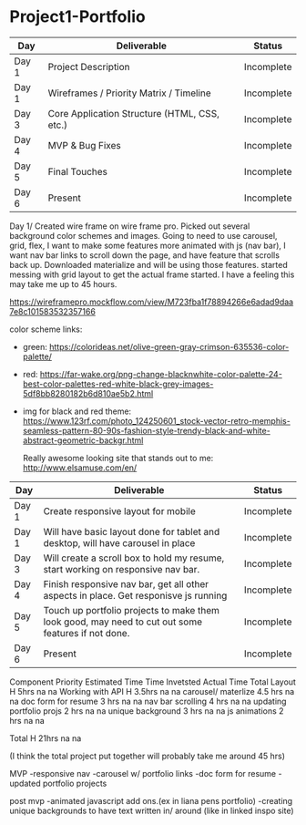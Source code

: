 # Project1-Portfolio


|  Day | Deliverable | Status
|---|---| ---|
|Day 1| Project Description | Incomplete
|Day 1| Wireframes / Priority Matrix / Timeline | Incomplete
|Day 3| Core Application Structure (HTML, CSS, etc.) | Incomplete
|Day 4| MVP & Bug Fixes | Incomplete
|Day 5| Final Touches | Incomplete
|Day 6| Present | Incomplete

Day 1/ Created wire frame on wire frame pro. Picked out several background color schemes and images. Going to need to use carousel, grid, flex, I want to make some features more animated with js (nav bar), I want nav bar links to scroll down the page, and have feature that scrolls back up. Downloaded materialize and will be using those features. started messing with grid layout to get the actual frame started. I have a feeling this may take me up to 45 hours. 

https://wireframepro.mockflow.com/view/M723fba1f78894266e6adad9daa7e8c101583532357166

color scheme links: 
- green: https://colorideas.net/olive-green-gray-crimson-635536-color-palette/
- red: https://far-wake.org/png-change-blacknwhite-color-palette-24-best-color-palettes-red-white-black-grey-images-5df8bb8280182b6d810ae5b2.html
- img for black and red theme: https://www.123rf.com/photo_124250601_stock-vector-retro-memphis-seamless-pattern-80-90s-fashion-style-trendy-black-and-white-abstract-geometric-backgr.html
  
  Really awesome looking site that stands out to me: http://www.elsamuse.com/en/


|  Day | Deliverable | Status
|---|---| ---|
|Day 1| Create responsive layout for mobile | Incomplete
|Day 1| Will have basic layout done for tablet and desktop, will have carousel in place | Incomplete
|Day 3| Will create a scroll box to hold my resume, start working on responsive nav bar.| Incomplete
|Day 4|  Finish responsive nav bar, get all other aspects in place. Get responisve js running | Incomplete
|Day 5| Touch up portfolio projects to make them look good, may need to cut out some features if not done.  | Incomplete
|Day 6| Present | Incomplete

Component	Priority	Estimated Time	Time Invetsted	Actual Time
Total Layout	  H	     5hrs	            na	          na
Working with API	H	     3.5hrs	         na	          na
carousel/ materlize      4.5 hrs         na           na
doc form for resume       3 hrs          na           na
nav bar scrolling         4 hrs          na           na
updating portfolio projs   2 hrs         na           na 
unique background          3 hrs         na           na
js animations              2 hrs         na           na

Total	H	21hrs	na na

(I think the total project put together will probably take me around 45 hrs)

MVP
-responsive nav 
-carousel w/ portfolio links
-doc form for resume
-updated portfolio projects

post mvp 
-animated javascript add ons.(ex in liana pens portfolio)
-creating unique backgrounds to have text written in/ around (like in linked inspo site)
